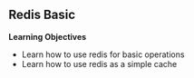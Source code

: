 ## Redis Basic

**Learning Objectives**

* Learn how to use redis for basic operations
* Learn how to use redis as a simple cache
